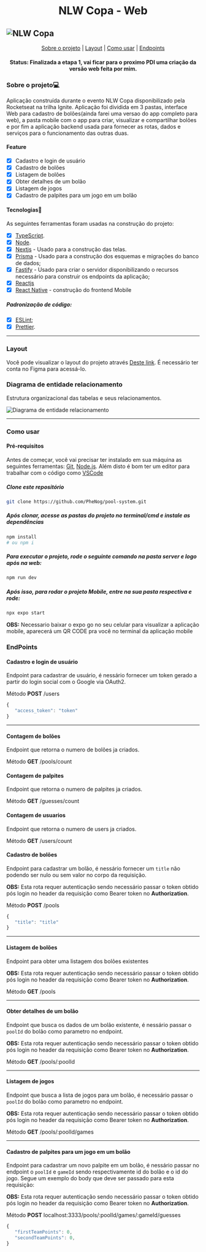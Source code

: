 
<h1 align="center">NLW Copa - Web</h1>

![NLW Copa](https://user-images.githubusercontent.com/40326598/200138387-f97fb545-6de7-47aa-9d8f-a71f11ecb6a1.png)
---


<p align="center">
 <a href="#sobre-o-projeto">Sobre o projeto</a> |
 <a href="#layout">Layout</a> | 
 <a href="#como-usar">Como usar</a> | 
  <a href="#endpoints">Endpoints</a> 
</p>

<h4 align="center">
	 Status: Finalizada a etapa 1, vai ficar para o proximo PDI uma criação da versão web feita por mim.
</h4>
 
### Sobre o projeto💻

  Aplicação construída durante o evento NLW Copa disponibilizado pela Rocketseat na trilha Ignite. Aplicação foi dividida em 3 pastas, interface Web para cadastro de bolões(ainda farei uma versao do app completo para web), a pasta mobile com o app para criar, visualizar e compartilhar bolões e por fim a aplicação backend usada para fornecer as rotas, dados e serviços para o funcionamento das outras duas.

#### Feature

- [X] Cadastro e login de usuário
- [X] Cadastro de bolões
- [X] Listagem de bolões
- [X] Obter detalhes de um bolão
- [X] Listagem de jogos
- [X] Cadastro de palpites para um jogo em um bolão

#### Tecnologias🚀

As seguintes ferramentas foram usadas na construção do projeto:

- [x] [TypeScript](https://www.typescriptlang.org/).
- [X] [Node](https://nodejs.org/pt-br/).
- [x] [Nextjs](https://nextjs.org/) - Usado para a construção das telas.
- [x] [Prisma](https://www.prisma.io/) - Usado para a construção dos esquemas e migrações do banco de dados;
- [x] [Fastify](https://www.fastify.io/) - Usado para criar o servidor disponibilizando o recursos necessário para construir os endpoints da aplicação;
- [x] [Reactjs](https://reactjs.org/)
- [x] [React Native](https://reactnative.dev/) - construção do frontend Mobile

##### Padronização de código:

- [x] [ESLint](https://eslint.org/);
- [x] [Prettier](https://prettier.io/).
___
### Layout
Você pode visualizar o layout do projeto através [Deste link](https://www.figma.com/file/VnnLfmov3ZBOOG78Llhy06/Bol%C3%A3o-da-Copa-(Community)). É necessário ter conta no Figma para acessá-lo.

### Diagrama de entidade relacionamento

Estrutura organizacional das tabelas e seus relacionamentos.

![Diagrama de entidade relacionamento](https://user-images.githubusercontent.com/40326598/200139682-700f829e-eba1-4c41-a5a5-4a7e21fac9aa.png)

---

### Como usar
#### Pré-requisitos

Antes de começar, você vai precisar ter instalado em sua máquina as seguintes ferramentas:
[Git](https://git-scm.com), [Node.js](https://nodejs.org/en/). Além disto é bom ter um editor para trabalhar com o código como [VSCode](https://code.visualstudio.com/)

##### Clone este repositório
```bash
git clone https://github.com/PheNog/pool-system.git
```
##### Após clonar, acesse as pastas do projeto no terminal/cmd e instale as dependências
```bash
npm install
# ou npm i
```

##### Para executar o projeto, rode o seguinte comando  na pasta server e logo após na web:
```bash
npm run dev
```

##### Após isso, para rodar o projeto Mobile, entre na sua pasta respectiva e rode:

```bash
npx expo start
```
**OBS:**  Necessario baixar o expo go no seu celular para visualizar a aplicação mobile, aparecerá um QR CODE pra você no terminal da aplicação mobile


### EndPoints

#### Cadastro e login de usuário
Endpoint para cadastrar de usuário, é nessário fornecer um token gerado a partir do login social com o Google via OAuth2.

Método **POST** /users

```typescript
{
   "access_token": "token"
}
```
___

#### Contagem de bolões
Endpoint que retorna o numero de bolões ja criados.

Método **GET** /pools/count

#### Contagem de palpites
Endpoint que retorna o numero de palpites ja criados.

Método **GET** /guesses/count

#### Contagem de usuarios
Endpoint que retorna o numero de users ja criados.

Método **GET** /users/count

#### Cadastro de bolões
Endpoint para cadastrar um bolão, é nessário fornecer um `title` não podendo ser nulo ou sem valor no corpo da requisição. 

**OBS:** Esta rota requer autenticação sendo necessário passar o token obtido pós login no header da requisição como Bearer token no **Authorization**. 

Método **POST** /pools

```typescript
{
   "title": "title"
}
```
___
#### Listagem de bolões
Endpoint para obter uma listagem dos bolões existentes

**OBS:** Esta rota requer autenticação sendo necessário passar o token obtido pós login no header da requisição como Bearer token no **Authorization**. 

Método **GET** /pools
___
#### Obter detalhes de um bolão
Endpoint que busca os dados de um bolão existente, é nessário passar o `poolId` do bolão como parametro no endpoint. 

**OBS:** Esta rota requer autenticação sendo necessário passar o token obtido pós login no header da requisição como Bearer token no **Authorization**. 

Método **GET** /pools/:poolId
___
#### Listagem de jogos
Endpoint que busca a lista de jogos para um bolão, é necessário passar o `poolId` do bolão como parametro no endpoint. 

**OBS:** Esta rota requer autenticação sendo necessário passar o token obtido pós login no header da requisição como Bearer token no **Authorization**. 

Método **GET** /pools/:poolId/games
___
#### Cadastro de palpites para um jogo em um bolão
Endpoint para cadastrar um novo palpite em um bolão, é nessário passar no endpoint o `poolId` e `gameId` sendo respectivamente id do bolão e o id do jogo. Segue um
exemplo do body que deve ser passado para esta requisição:

**OBS:** Esta rota requer autenticação sendo necessário passar o token obtido pós login no header da requisição como Bearer token no **Authorization**. 

Método **POST** localhost:3333/pools/:poolId/games/:gameId/guesses

```typescript
{
   "firstTeamPoints": 0,
   "secondTeamPoints": 0,
}
```
